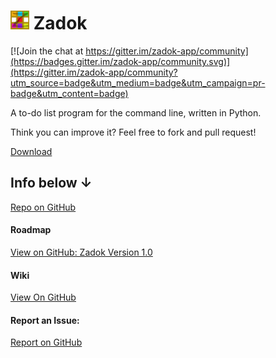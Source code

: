<h1><img src="zadok.svg" width="30">&nbsp;Zadok</h1>

[![Join the chat at https://gitter.im/zadok-app/community](https://badges.gitter.im/zadok-app/community.svg)](https://gitter.im/zadok-app/community?utm_source=badge&utm_medium=badge&utm_campaign=pr-badge&utm_content=badge)


A to-do list program for the command line, written in Python.

Think you can improve it? Feel free to fork and pull request!

[Download](https://github.com/forgenst/zadok/releases/)

## Info below ↓

[Repo on GitHub](https://github.com/forgenst/zadok)

#### Roadmap
[View on GitHub: Zadok Version 1.0](https://github.com/forgenst/zadok/projects/2)

#### Wiki
[View On GitHub](https://github.com/forgenst/zadok/wiki)

#### Report an Issue:
[Report on GitHub](https://github.com/forgenst/zadok/issues/new/choose)

